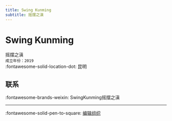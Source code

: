 ```yaml
---
title: Swing Kunming
subtitle: 摇摆之滇
---
```


# Swing Kunming

摇摆之滇  
`成立年份：2019`  
:fontawesome-solid-location-dot: 昆明  


## 联系

:fontawesome-brands-weixin: SwingKunming摇摆之滇  

---

:fontawesome-solid-pen-to-square: [编辑组织](https://github.com/swingdance/orgs/issues/new?assignees=&labels=update+org&projects=&template=03-update_entity.yml&title=Update%20Org%3A%20zh_CN%20%E2%80%A2%20Swing%20Kunming&region=zh_CN&id=swing-kun-ming&name=Swing%20Kunming)
